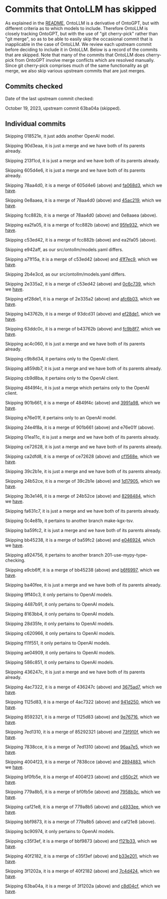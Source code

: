 # Commits that OntoLLM has skipped

As explained in the [README](README.md), OntoLLM is a derivative of OntoGPT, but with different criteria as to which models to include.  Therefore OntoLLM is closely tracking OntoGPT, but with the use of "git cherry-pick" rather than "git merge", so as to be able to easily skip the occasional commit that is inapplicable in the case of OntoLLM.  We review each upstream commit before deciding to include it in OntoLLM.  Below is a record of the commits that are skipped.  Note that many of the commits that OntoLLM does cherry-pick from OntoGPT involve merge conflicts which are resolved manually. Since git cherry-pick comprises much of the same functionality as git merge, we also skip various upstream commits that are just merges.

## Commits checked

Date of the last upstream commit checked:

October 19, 2023, upstream commit 63ba04a (skipped).

## Individual commits

Skipping 018521e, it just adds another OpenAI model.

Skipping 90d3eaa, it is just a merge and we have both of its parents already.

Skipping 213f1cd, it is just a merge and we have both of its parents already.

Skipping 605d4e6, it is just a merge and we have both of its parents already.

Skipping 78aa4d0, it is a merge of 605d4e6 (above) and [fa068d3](https://github.com/monarch-initiative/ontogpt/commit/fa068d38e4de5c0eebfd0ed2a4b9161f64df0399), which we [have](https://github.com/monarch-initiative/ontogpt/commit/1bd84e953985be32e872320de131987c4cadffcd).

Skipping 0e8aaea, it is a merge of 78aa4d0 (above) and [45ac219](https://github.com/monarch-initiative/ontogpt/commit/45ac219eaba367fe7ae2c5cd2d51248aff4fc775), which we [have](https://github.com/monarch-initiative/ontogpt/commit/f60b75a00b8b0826ecd0c0b705ab48401c01cd42).

Skipping fcc882b, it is a merge of 78aa4d0 (above) and 0e8aaea (above).

Skipping ea2fa05, it is a merge of fcc882b (above) and [95fe932](https://github.com/monarch-initiative/ontogpt/commit/95fe9324f583fcac7afd7aa4fb648914c537f4d0), which we [have](https://github.com/monarch-initiative/ontogpt/commit/07a7eb1001acdc3e55869f7e95f6c09e8e7ab7dc).

Skipping c53ed42, it is a merge of fcc882b (above) and ea2fa05 (above).

Skipping e942aff, as our src/ontollm/models.yaml differs.

Skipping a71f15a, it is a merge of c53ed42 (above) and [41f7ec9](https://github.com/monarch-initiative/ontogpt/commit/41f7ec9961a60724353ab828cad020a03e83d9ed), which we [have](https://github.com/monarch-initiative/ontogpt/commit/df9d13f4ae51114f2c721878d5259834312be879).

Skipping 2b4e3cd, as our src/ontollm/models.yaml differs.

Skipping 2e335a2, it is a merge of c53ed42 (above) and [0c6c739](https://github.com/monarch-initiative/ontogpt/commit/0c6c739d7a2165f7241ee7d99d21d55dac43b862), which we [have](https://github.com/monarch-initiative/ontogpt/commit/7725f23ddc161304026c85b538423fee6de9cb30).

Skipping ef28de1, it is a merge of 2e335a2 (above) and [afc6b03](https://github.com/monarch-initiative/ontogpt/commit/afc6b036b6e077e9735c4896d0973021301e00db), which we [have](https://github.com/monarch-initiative/ontogpt/commit/679c51bf49ef594fad4160206d77a40cd221e5ec).

Skipping b43762b, it is a merge of 93dcd31 (above) and [ef28de1](https://github.com/monarch-initiative/ontogpt/commit/ef28de170b44fcc42f3c87d00e788c1e126fd557), which we [have](https://github.com/monarch-initiative/ontogpt/commit/c7a05fe211169e375735869c0cc7b1e8e75f5b04).

Skipping 63ddc0c, it is a merge of b43762b (above) and [fc9b8f7](https://github.com/monarch-initiative/ontogpt/commit/fc9b8f70654e7e699d4726436e14bb840455caef), which we [have](https://github.com/monarch-initiative/ontogpt/commit/81887a0c0b917a7dd6edb9a13eb5994d06714166).

Skipping ac4c060, it is just a merge and we have both of its parents already.

Skipping c9b8d34, it pertains only to the OpenAI client.

Skipping a859db7, it is just a merge and we have both of its parents already.

Skipping cb9d8ba, it pertains only to the OpenAI client.

Skipping 4849f4c, it is just a merge which pertains only to the OpenAI client.

Skipping 901b661, it is a merge of 4849f4c (above) and [3991a98](https://github.com/ruchira/OntoLLM/commit/3991a988a764c536b2464bf57c53cec65afbe711), which we [have](https://github.com/monarch-initiative/ontogpt/commit/519e557afc5a0def4f62cd1a653b3f4d9d2733fc).

Skipping e76e01f, it pertains only to an OpenAI model.

Skipping 24e4f8a, it is a merge of 901b661 (above) and e76e01f (above).

Skipping 01ea11c, it is just a merge and we have both of its parents already.

Skipping ce72628, it is just a merge and we have both of its parents already.

Skipping ca2dfd8, it is a merge of ce72628 (above) and
[cf1568e](https://github.com/monarch-initiative/ontogpt/commit/cf1568e76ca0ca803a18c57bd1abd420b92fcb57),
which we
[have](https://github.com/monarch-initiative/ontogpt/commit/88ed55b56424568992dabd7926f3f7f09aa75d7e).

Skipping 39c2b1e, it is just a merge and we have both of its parents already.

Skipping 24b52ce, it is a merge of 39c2b1e (above) and [1d17905](https://github.com/ruchira/OntoLLM/commit/1d179054aacf0e8bf032305041478a24cc541c88), which we [have](https://github.com/ruchira/OntoLLM/commit/a3dcd0a503d9314de1a479843d56aed396998b0c).

Skipping 3b3e146, it is a merge of 24b52ce (above) and [8298484](https://github.com/ruchira/OntoLLM/commit/82984842c96a652c25674b8197d82df7a0006236), which we [have](https://github.com/ruchira/OntoLLM/commit/4f603158ebbd6b077ed0f9e77418b61b8882f00e).

Skipping fa631c7, it is just a merge and we have both of its parents already.

Skipping 0c4e81b, it pertains to another branch make-kgx-tsv.

Skipping ba59fc2, it is just a merge and we have both of its parents already.

Skipping bb45238, it is a merge of ba59fc2 (above) and [e046924](https://github.com/ruchira/OntoLLM/commit/e046924a0133068d289af8eeba84ab4ccfb451ce), which we [have](https://github.com/ruchira/OntoLLM/commit/fd42c5dc572b9aaef431a873a13b000ee3e7847e).

Skipping a924756, it pertains to another branch 201-use-mypy-type-checking.

Skipping e9cb6ff, it is a merge of bb45238 (above) and [b6f6997](https://github.com/ruchira/OntoLLM/commit/b6f6997c35f2ae42594201faffe9d59cfba4c4a4), which we [have](https://github.com/ruchira/OntoLLM/commit/c6fab144856d6f4b4dd7b7792b9e213e77418aca).

Skipping ba40fee, it is just a merge and we have both of its parents already.

Skipping 9ff40c3, it only pertains to OpenAI models.

Skipping 4487b91, it only pertains to OpenAI models.

Skipping 8163bb4, it only pertains to OpenAI models.

Skipping 28d35fe, it only pertains to OpenAI models.

Skipping c620966, it only pertains to OpenAI models.

Skipping f11f551, it only pertains to OpenAI models.

Skipping ae04909, it only pertains to OpenAI models.

Skipping 586c851, it only pertains to OpenAI models.

Skipping 436247c, it is just a merge and we have both of its parents already.

Skipping 4ac7322, it is a merge of 436247c (above) and [3675ad7](https://github.com/ruchira/OntoLLM/commit/3675ad7ec7157a3874c865390f0bddc1d71bb784), which we [have](https://github.com/ruchira/OntoLLM/commit/72eb2b1f5b153ed25f6bffaa4afab5d80c781f8c).

Skipping 1125d83, it is a merge of 4ac7322 (above) and [941d250](https://github.com/ruchira/OntoLLM/commit/941d2503a63bcd02fec514a1671a163faf7ca296), which we [have](https://github.com/ruchira/OntoLLM/commit/c4df46390ab17118ef59e46a4a5a1a3a8151dbb0).

Skipping 8592321, it is a merge of 1125d83 (above) and [9e76716](https://github.com/ruchira/OntoLLM/commit/9e767167419a66c4f4ca8ca9fa650aabb3382af0), which we [have](https://github.com/ruchira/OntoLLM/commit/423be972aa09771ef8b689fcc659265b1479d07a0).

Skipping 7ed1310, it is a merge of 85292321 (above) and [73f910f](https://github.com/ruchira/OntoLLM/commit/73f910fb508bac0f9fe77497390401769cfa3db6), which we [have](https://github.com/ruchira/OntoLLM/commit/0a6065f210361157dcfcdd533f45cc03c4b9884b).

Skipping 7838cce, it is a merge of 7ed1310 (above) and [96aa7e5](https://github.com/ruchira/OntoLLM/commit/96aa7e5575f887dad043db17dd73cff11dba827d), which we [have](https://github.com/ruchira/OntoLLM/commit/ecb8d82cf15f366fd97b60c5a4674aaa4c301fb7).

Skipping 4004f23, it is a merge of 7838cce (above) and [2894883](https://github.com/ruchira/OntoLLM/commit/2894883a58bfb07b64efcf1c9a3e39473cc24bd1), which we [have](https://github.com/ruchira/OntoLLM/commit/a2f03a8e0408fe3d1d470e5662a08550f447f803).

Skipping bf0fb5e, it is a merge of 4004f23 (above) and [c950c2f](https://github.com/ruchira/OntoLLM/commit/c950c2f205b580157ac1e04f01e17eb8eaec5257), which we [have](https://github.com/ruchira/OntoLLM/commit/15ff0332e5af2e218094dba930cba3a4eacd6a9a).

Skipping 779a8b5, it is a merge of bf0fb5e (above) and [7958b3c](https://github.com/ruchira/OntoLLM/commit/7958b3ce1fc060a6ad8eaeb62587ccb09945419a), which we [have](https://github.com/ruchira/OntoLLM/commit/6db09cfefd19d7f2039c50bf9b50a3238353d564).

Skipping caf21e8, it is a merge of 779a8b5 (above) and [c4933ee](https://github.com/ruchira/OntoLLM/commit/c4933ee12f0f1bfec5929354733c9b2e616ee718), which we [have](https://github.com/ruchira/OntoLLM/commit/684a4eac1dc0fa5ae323edc412da5f9f5a45eafa).

Skipping bbf9873, it is a merge of 779a8b5 (above) and caf21e8 (above).

Skipping bc90974, it only pertains to OpenAI models.

Skipping c35f3ef, it is a merge of bbf9873 (above) and [f121b33](https://github.com/ruchira/OntoLLM/commit/f121b33caf6f3b640c57571a816abfb790e5afbf), which we [have](https://github.com/ruchira/OntoLLM/commit/8c4bd1cf59417a33036dc9aadf9da48e04503d72).

Skipping 40f2182, it is a merge of c35f3ef (above) and [b33e201](https://github.com/ruchira/OntoLLM/commit/b33e201ebf30a8b6e71aec4c373b62043bd6f8ee), which we [have](https://github.com/ruchira/OntoLLM/commit/8a3ca8e5439974dfdd6f3151435cc7f274aac59e).

Skipping 3f1202a, it is a merge of 40f2182 (above) and [7c4d424](https://github.com/ruchira/OntoLLM/commit/7c4d42498f87b8d755382bd76e4e6ab9466bf08d), which we [have](https://github.com/ruchira/OntoLLM/commit/e3b4173374ae9ff0735c5c8f201372c837d16d12).

Skipping 63ba04a, it is a merge of 3f1202a (above) and [c8d04cf](https://github.com/ruchira/OntoLLM/commit/c8d04cf71ed57e1ce8d6a766bd681cdff6db2d35), which we [have](https://github.com/ruchira/OntoLLM/commit/2c41e8cbed9408586ea6a1e692df84cb1fd358cc).
